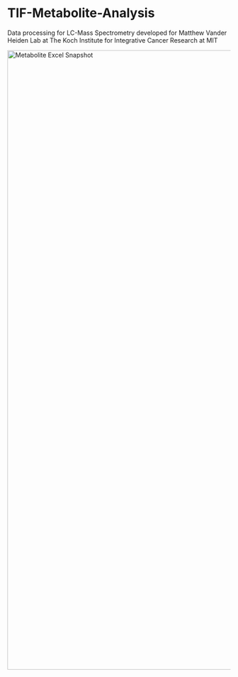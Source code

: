 # TIF-Metabolite-Analysis
Data processing for LC-Mass Spectrometry developed for Matthew Vander Heiden Lab at The Koch Institute for Integrative Cancer Research at MIT

<img width="1395" alt="Metabolite Excel Snapshot" src="https://user-images.githubusercontent.com/85134229/153636326-c268ede0-560a-48a0-8c0e-5bd67d07ef76.png">

